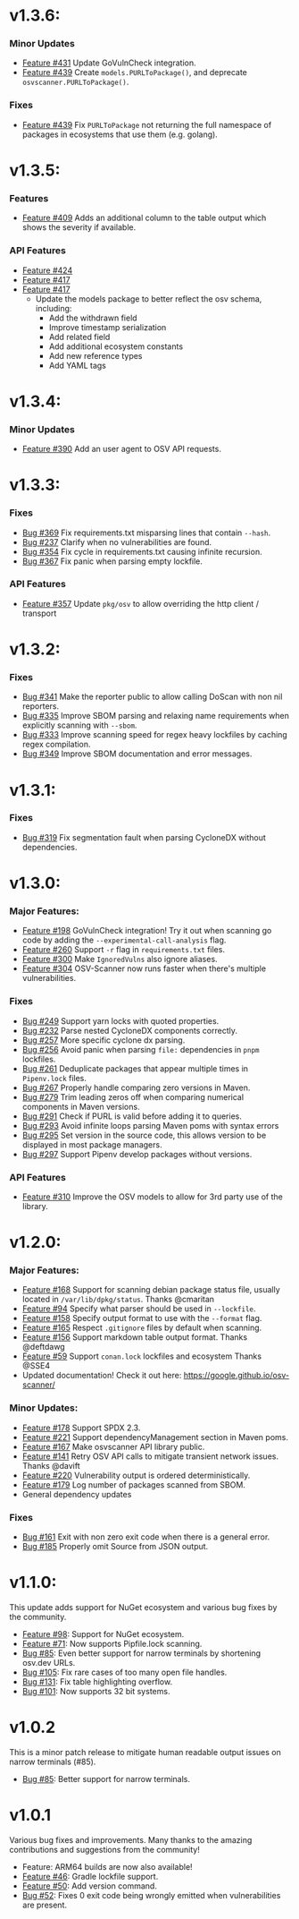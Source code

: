 
# v1.3.6:

### Minor Updates
- [Feature #431](https://github.com/google/osv-scanner/pull/431)
  Update GoVulnCheck integration. 
- [Feature #439](https://github.com/google/osv-scanner/pull/439)
  Create `models.PURLToPackage()`, and deprecate `osvscanner.PURLToPackage()`.

### Fixes
- [Feature #439](https://github.com/google/osv-scanner/pull/439)
  Fix `PURLToPackage` not returning the full namespace of packages in ecosystems
  that use them (e.g. golang).


# v1.3.5:

### Features
- [Feature #409](https://github.com/google/osv-scanner/pull/409) 
  Adds an additional column to the table output which shows the severity if available.

### API Features

- [Feature #424](https://github.com/google/osv-scanner/pull/424)
- [Feature #417](https://github.com/google/osv-scanner/pull/417)
- [Feature #417](https://github.com/google/osv-scanner/pull/417)
  - Update the models package to better reflect the osv schema, including:
    - Add the withdrawn field
    - Improve timestamp serialization
    - Add related field
    - Add additional ecosystem constants
    - Add new reference types
    - Add YAML tags


# v1.3.4:

### Minor Updates

- [Feature #390](https://github.com/google/osv-scanner/pull/390) Add an
  user agent to OSV API requests.

# v1.3.3:

### Fixes

-   [Bug #369](https://github.com/google/osv-scanner/issues/369) Fix
    requirements.txt misparsing lines that contain `--hash`.
-   [Bug #237](https://github.com/google/osv-scanner/issues/237) Clarify when no
    vulnerabilities are found.
-   [Bug #354](https://github.com/google/osv-scanner/issues/354) Fix cycle in
    requirements.txt causing infinite recursion.
-   [Bug #367](https://github.com/google/osv-scanner/issues/367) Fix panic when
    parsing empty lockfile.

### API Features

-   [Feature #357](https://github.com/google/osv-scanner/pull/357) Update
    `pkg/osv` to allow overriding the http client / transport

# v1.3.2:

### Fixes

-   [Bug #341](https://github.com/google/osv-scanner/pull/341) Make the reporter
    public to allow calling DoScan with non nil reporters.
-   [Bug #335](https://github.com/google/osv-scanner/issues/335) Improve SBOM
    parsing and relaxing name requirements when explicitly scanning with
    `--sbom`.
-   [Bug #333](https://github.com/google/osv-scanner/issues/333) Improve
    scanning speed for regex heavy lockfiles by caching regex compilation.
-   [Bug #349](https://github.com/google/osv-scanner/pull/349) Improve SBOM
    documentation and error messages.

# v1.3.1:

### Fixes

-   [Bug #319](https://github.com/google/osv-scanner/issues/319) Fix
    segmentation fault when parsing CycloneDX without dependencies.

# v1.3.0:

### Major Features:

-   [Feature #198](https://github.com/google/osv-scanner/pull/198) GoVulnCheck
    integration! Try it out when scanning go code by adding the
    `--experimental-call-analysis` flag.
-   [Feature #260](https://github.com/google/osv-scanner/pull/198) Support `-r`
    flag in `requirements.txt` files.
-   [Feature #300](https://github.com/google/osv-scanner/pull/300) Make
    `IgnoredVulns` also ignore aliases.
-   [Feature #304](https://github.com/google/osv-scanner/pull/304) OSV-Scanner
    now runs faster when there's multiple vulnerabilities.

### Fixes

-   [Bug #249](https://github.com/google/osv-scanner/issues/249) Support yarn
    locks with quoted properties.
-   [Bug #232](https://github.com/google/osv-scanner/issues/232) Parse nested
    CycloneDX components correctly.
-   [Bug #257](https://github.com/google/osv-scanner/issues/257) More specific
    cyclone dx parsing.
-   [Bug #256](https://github.com/google/osv-scanner/issues/256) Avoid panic
    when parsing `file:` dependencies in `pnpm` lockfiles.
-   [Bug #261](https://github.com/google/osv-scanner/issues/261) Deduplicate
    packages that appear multiple times in `Pipenv.lock` files.
-   [Bug #267](https://github.com/google/osv-scanner/issues/267) Properly handle
    comparing zero versions in Maven.
-   [Bug #279](https://github.com/google/osv-scanner/issues/279) Trim leading
    zeros off when comparing numerical components in Maven versions.
-   [Bug #291](https://github.com/google/osv-scanner/issues/291) Check if PURL
    is valid before adding it to queries.
-   [Bug #293](https://github.com/google/osv-scanner/issues/293) Avoid infinite
    loops parsing Maven poms with syntax errors
-   [Bug #295](https://github.com/google/osv-scanner/issues/295) Set version in
    the source code, this allows version to be displayed in most package
    managers.
-   [Bug #297](https://github.com/google/osv-scanner/issues/297) Support Pipenv
    develop packages without versions.

### API Features

-   [Feature #310](https://github.com/google/osv-scanner/pull/310) Improve the
    OSV models to allow for 3rd party use of the library.

# v1.2.0:

### Major Features:

-   [Feature #168](https://github.com/google/osv-scanner/pull/168) Support for
    scanning debian package status file, usually located in
    `/var/lib/dpkg/status`. Thanks @cmaritan
-   [Feature #94](https://github.com/google/osv-scanner/pull/94) Specify what
    parser should be used in `--lockfile`.
-   [Feature #158](https://github.com/google/osv-scanner/pull/158) Specify
    output format to use with the `--format` flag.
-   [Feature #165](https://github.com/google/osv-scanner/pull/165) Respect
    `.gitignore` files by default when scanning.
-   [Feature #156](https://github.com/google/osv-scanner/pull/156) Support
    markdown table output format. Thanks @deftdawg
-   [Feature #59](https://github.com/google/osv-scanner/pull/59) Support
    `conan.lock` lockfiles and ecosystem Thanks @SSE4
-   Updated documentation! Check it out here:
    https://google.github.io/osv-scanner/

### Minor Updates:

-   [Feature #178](https://github.com/google/osv-scanner/pull/178) Support SPDX
    2.3.
-   [Feature #221](https://github.com/google/osv-scanner/pull/221) Support
    dependencyManagement section in Maven poms.
-   [Feature #167](https://github.com/google/osv-scanner/pull/167) Make
    osvscanner API library public.
-   [Feature #141](https://github.com/google/osv-scanner/pull/141) Retry OSV API
    calls to mitigate transient network issues. Thanks @davift
-   [Feature #220](https://github.com/google/osv-scanner/pull/220) Vulnerability
    output is ordered deterministically.
-   [Feature #179](https://github.com/google/osv-scanner/pull/179) Log number of
    packages scanned from SBOM.
-   General dependency updates

### Fixes

-   [Bug #161](https://github.com/google/osv-scanner/pull/161) Exit with non
    zero exit code when there is a general error.
-   [Bug #185](https://github.com/google/osv-scanner/pull/185) Properly omit
    Source from JSON output.

# v1.1.0:

This update adds support for NuGet ecosystem and various bug fixes by the
community.

-   [Feature #98](https://github.com/google/osv-scanner/pull/98): Support for
    NuGet ecosystem.
-   [Feature #71](https://github.com/google/osv-scanner/issues/71): Now supports
    Pipfile.lock scanning.
-   [Bug #85](https://github.com/google/osv-scanner/issues/85): Even better
    support for narrow terminals by shortening osv.dev URLs.
-   [Bug #105](https://github.com/google/osv-scanner/issues/105): Fix rare cases
    of too many open file handles.
-   [Bug #131](https://github.com/google/osv-scanner/pull/131): Fix table
    highlighting overflow.
-   [Bug #101](https://github.com/google/osv-scanner/issues/101): Now supports
    32 bit systems.

# v1.0.2

This is a minor patch release to mitigate human readable output issues on narrow
terminals (#85).

-   [Bug #85](https://github.com/google/osv-scanner/issues/85): Better support
    for narrow terminals.

# v1.0.1

Various bug fixes and improvements. Many thanks to the amazing contributions and
suggestions from the community!

-   Feature: ARM64 builds are now also available!
-   [Feature #46](https://github.com/google/osv-scanner/pull/46): Gradle
    lockfile support.
-   [Feature #50](https://github.com/google/osv-scanner/pull/46): Add version
    command.
-   [Bug #52](https://github.com/google/osv-scanner/issues/52): Fixes 0 exit
    code being wrongly emitted when vulnerabilities are present.
